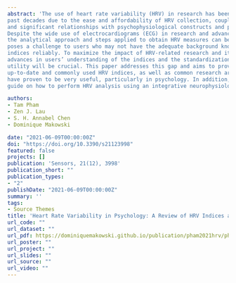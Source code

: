 ```yaml
---
abstract: 'The use of heart rate variability (HRV) in research has been greatly popularized over the
past decades due to the ease and affordability of HRV collection, coupled with its clinical relevance
and significant relationships with psychophysiological constructs and psychopathological disorders.
Despite the wide use of electrocardiograms (ECG) in research and advancements in sensor technology,
the analytical approach and steps applied to obtain HRV measures can be seen as complex. Thus, this
poses a challenge to users who may not have the adequate background knowledge to obtain the HRV
indices reliably. To maximize the impact of HRV-related research and its reproducibility, parallel
advances in users’ understanding of the indices and the standardization of analysis pipelines in its
utility will be crucial. This paper addresses this gap and aims to provide an overview of the most
up-to-date and commonly used HRV indices, as well as common research areas in which these indices
have proven to be very useful, particularly in psychology. In addition, we also provide a step-by-step
guide on how to perform HRV analysis using an integrative neurophysiological toolkit, NeuroKit2.'

authors:
- Tam Pham
- Zen J. Lau
- S. H. Annabel Chen
- Dominique Makowski

date: "2021-06-09T00:00:00Z"
doi: "https://doi.org/10.3390/s21123998"
featured: false
projects: []
publication: 'Sensors, 21(12), 3998'
publication_short: ""
publication_types:
- "2"
publishDate: "2021-06-09T00:00:00Z"
summary: ''
tags:
- Source Themes
title: 'Heart Rate Variability in Psychology: A Review of HRV Indices and an Analysis Tutorial'
url_code: ""
url_dataset: ""
url_pdf: https://dominiquemakowski.github.io/publication/pham2021hrv/pham2021hrv.pdf
url_poster: ""
url_project: ""
url_slides: ""
url_source: ""
url_video: ""
---
```

